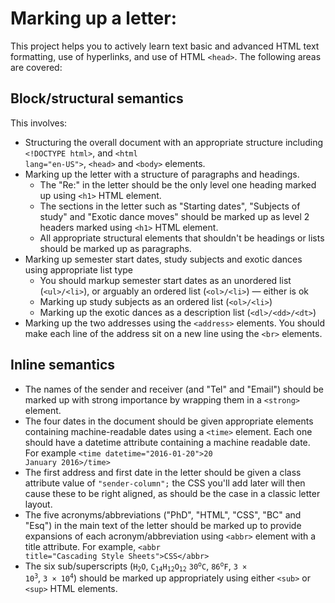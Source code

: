 # Marking up a letter: 

This project helps you to actively learn text basic and advanced HTML text formatting, use of hyperlinks, and use of HTML <code>&lt;head&gt;</code>.  The following areas are covered:

## Block/structural semantics

This involves:
- Structuring the overall document with an appropriate structure including <code>&lt;!DOCTYPE html&gt;</code>, and <code>&lt;html lang="en-US"&gt;</code>, <code>&lt;head&gt;</code> and <code>&lt;body&gt;</code> elements.
- Marking up the letter with a structure of paragraphs and headings.
  - The "Re:" in the letter should be the only level one heading marked up using <code>&lt;h1&gt;</code> HTML element.
  - The sections in the letter such as "Starting dates", "Subjects of study" and "Exotic dance moves" should be marked up as level 2 headers marked using <code>&lt;h1&gt;</code> HTML element.
  - All appropriate structural elements that shouldn't be headings or lists should be marked up as paragraphs.
- Marking up semester start dates, study subjects and exotic dances using appropriate list type
  - You should markup semester start dates as an unordered list (<code>&lt;ul&gt;/&lt;li&gt;</code>), or arguably an ordered list (<code>&lt;ol&gt;/&lt;li&gt;</code>) — either is ok
  - Marking up study subjects as an ordered list (<code>&lt;ol&gt;/&lt;li&gt;</code>)
  - Marking up the exotic dances as a description list (<code>&lt;dl&gt;/&lt;dd&gt;/&lt;dt&gt;</code>)
- Marking up the two addresses using the <code>&lt;address&gt;</code> elements. You should make each line of the address sit on a new line using the <code>&lt;br&gt;</code> elements.

## Inline semantics
- The names of the sender and receiver (and "Tel" and "Email") should be marked up with strong importance by wrapping them in a <code>&lt;strong&gt;</code> element.
- The four dates in the document should be given appropriate elements containing machine-readable dates using a <code>&lt;time&gt;</code> element. Each one should have a datetime attribute containing a machine readable date. For example <code>&lt;time datetime="2016-01-20"&gt;20 January 2016&gt;/time&gt;</code>
- The first address and first date in the letter should be given a class attribute value of <code>"sender-column";</code> the CSS you'll add later will then cause these to be right aligned, as should be the case in a classic letter layout.
- The five acronyms/abbreviations ("PhD", "HTML", "CSS", "BC" and "Esq") in the main text of the letter should be marked up to provide expansions of each acronym/abbreviation using <code>&lt;abbr&gt;</code> element with a title attribute. For example, <code>&lt;abbr title="Cascading Style Sheets"&gt;CSS&lt;/abbr&gt;</code>
- The six sub/superscripts (<code>H<sub>2</sub>O</code>, <code>C<sub>14</sub>H<sub>12</sub>O<sub>12</sub></code> <code>30<sup>o</sup>C</code>, <code>86<sup>o</sup>F</code>, <code>3 × 10<sup>3</sup></code>, <code>3 × 10<sup>4</sup></code>) should be marked up appropriately using either <code>&lt;sub&gt;</code> or <code>&lt;sup&gt;</code> HTML elements.

